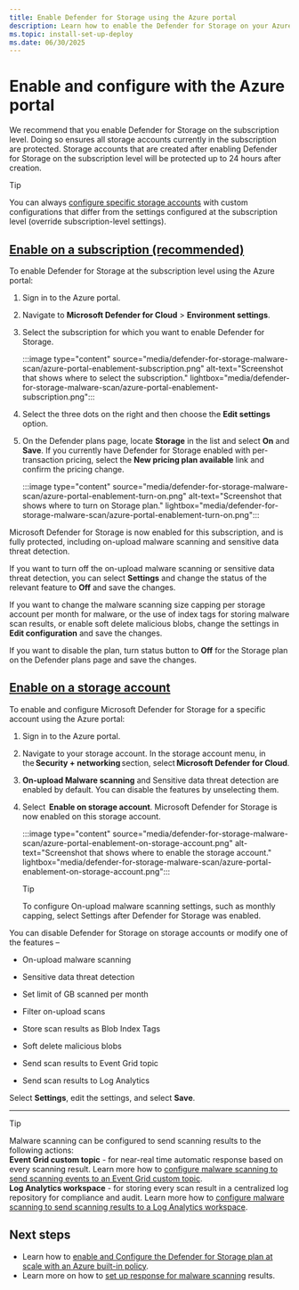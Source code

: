 ```yaml
---
title: Enable Defender for Storage using the Azure portal
description: Learn how to enable the Defender for Storage on your Azure subscription for Microsoft Defender for Cloud using the Azure portal.
ms.topic: install-set-up-deploy
ms.date: 06/30/2025
---
```


# Enable and configure with the Azure portal

We recommend that you enable Defender for Storage on the subscription level. Doing so ensures all storage accounts currently in the subscription are protected. Storage accounts that are created after enabling Defender for Storage on the subscription level will be protected up to 24 hours after creation.

> [!TIP]
> You can always [configure specific storage accounts](/azure/storage/common/azure-defender-storage-configure?toc=%2Fazure%2Fdefender-for-cloud%2Ftoc.json&tabs=enable-subscription.md#override-defender-for-storage-subscription-level-settings) with custom configurations that differ from the settings configured at the subscription level (override subscription-level settings).

## [Enable on a subscription (recommended)](#tab/enable-subscription/)

To enable Defender for Storage at the subscription level using the Azure portal:

1. Sign in to the Azure portal.
1. Navigate to **Microsoft Defender for Cloud** > **Environment settings**.
1. Select the subscription for which you want to enable Defender for Storage.

    :::image type="content" source="media/defender-for-storage-malware-scan/azure-portal-enablement-subscription.png" alt-text="Screenshot that shows where to select the subscription." lightbox="media/defender-for-storage-malware-scan/azure-portal-enablement-subscription.png":::

1. Select the three dots on the right and then choose the **Edit settings** option.
1. On the Defender plans page, locate **Storage** in the list and select **On** and **Save**. If you currently have Defender for Storage enabled with per-transaction pricing, select the **New pricing plan available** link and confirm the pricing change.

    :::image type="content" source="media/defender-for-storage-malware-scan/azure-portal-enablement-turn-on.png" alt-text="Screenshot that shows where to turn on Storage plan." lightbox="media/defender-for-storage-malware-scan/azure-portal-enablement-turn-on.png":::

Microsoft Defender for Storage is now enabled for this subscription, and is fully protected, including on-upload malware scanning and sensitive data threat detection.

If you want to turn off the on-upload malware scanning or sensitive data threat detection, you can select **Settings** and change the status of the relevant feature to **Off** and save the changes.

If you want to change the malware scanning size capping per storage account per month for malware, or the use of index tags for storing malware scan results, or enable soft delete malicious blobs, change the settings in **Edit configuration** and save the changes.

If you want to disable the plan, turn status button to **Off** for the Storage plan on the Defender plans page and save the changes.

## [Enable on a storage account](#tab/enable-storage-account/)

To enable and configure Microsoft Defender for Storage for a specific account using the Azure portal:

1. Sign in to the Azure portal.
1. Navigate to your storage account.
In the storage account menu, in the **Security + networking** section, select **Microsoft Defender for Cloud**.
1. **On-upload Malware scanning** and Sensitive data threat detection are enabled by default. You can disable the features by unselecting them.
1. Select  **Enable on storage account**. Microsoft Defender for Storage is now enabled on this storage account.

    :::image type="content" source="media/defender-for-storage-malware-scan/azure-portal-enablement-on-storage-account.png" alt-text="Screenshot that shows where to enable the storage account." lightbox="media/defender-for-storage-malware-scan/azure-portal-enablement-on-storage-account.png":::

    > [!TIP]
    > To configure On-upload malware scanning settings, such as monthly capping, select Settings after Defender for Storage was enabled.

You can disable Defender for Storage on storage accounts or modify one of the features –

- On-upload malware scanning

- Sensitive data threat detection

- Set limit of GB scanned per month

- Filter on-upload scans

- Store scan results as Blob Index Tags

- Soft delete malicious blobs

- Send scan results to Event Grid topic

- Send scan results to Log Analytics

Select __Settings__, edit the settings, and select __Save__.

---

> [!TIP]
> Malware scanning can be configured to send scanning results to the following actions: <br>  **Event Grid custom topic** - for near-real time automatic response based on every scanning result. Learn more how to [configure malware scanning to send scanning events to an Event Grid custom topic](/azure/storage/common/azure-defender-storage-configure?toc=%2Fazure%2Fdefender-for-cloud%2Ftoc.json&tabs=enable-storage-account#setting-up-event-grid-for-malware-scanning). <br> **Log Analytics workspace** - for storing every scan result in a centralized log repository for compliance and audit. Learn more how to [configure malware scanning to send scanning results to a Log Analytics workspace](/azure/storage/common/azure-defender-storage-configure?toc=%2Fazure%2Fdefender-for-cloud%2Ftoc.json&tabs=enable-storage-account#setting-up-logging-for-malware-scanning).

## Next steps

- Learn how to [enable and Configure the Defender for Storage plan at scale with an Azure built-in policy](defender-for-storage-policy-enablement.md).
- Learn more on how to [set up response for malware scanning](defender-for-storage-configure-malware-scan.md) results.
